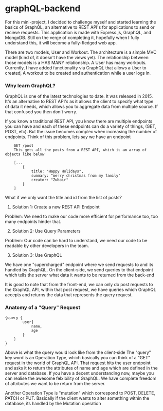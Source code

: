 # graphQL-backend
For this mini-project, I decided to challenge myself and started learning the basics of GraphQL, an alternative to REST API's for applications to send or recieve requests. This application is made with Express.js, GraphQL, and MongoDB. Still on the verge of completing it, hopefully when I fully understand this, it will become a fully-fledged web app.

There are two models, User and Workout. The architecture is a simple MVC model (kind of, it doesn't have the views yet). The relationship between those models is a HAS MANY relationship. A User has many workouts.
Currently, I have added functionality via GraphQL that allows a User to created, A workout to be created and authentication while a user logs in.

### Why learn GraphQL?
GraphQL is one of the latest technologies to date. It was released in 2015. It's an alternative to REST API's as it allows the client to specify what type of data it needs, which allows you to aggregate data from multiple source. If that confused you then don't worry.

If you know a traditional REST API, you know there are multiple endpoints you can have and each of these endpoints can do a variety of things, (GET, POST, etc). But the issue becomes complex when increasing the number of endpoints. Think of this problem, lets say we have an endpoint

		GET /post
		This gets all the posts from a REST API, which is an array of objects like below

		[...
			{
				title: "Happy Holidays",
				summary: "merry christmas from my family"
				creator: "Zubair"
			}
		]

What if we only want the title and id from the list of posts?
1) Solution 1: Create a new REST API Endpoint

Problem: We need to make our code more efficient for performance too, too many endpoints hinder that.

2) Solution 2: Use Query Parameters

Problem: Our code can be hard to understand, we need our code to be readable by other developers in the team.

3) Solution 3: Use GraphQL

We have one "supercharged" endpoint where we send requests to and its handled by GraphQL. On the client-side, we send queries to that endpoint which tells the server what data it wants to be returned from the back-end

It is good to note that from the front-end, we can only do post requests to the GraphQL API, within that post request, we have queries which GraphQL accepts and returns the data that represents the query request.

### Anatomy of a "Query" Request

	{query {
			user{
				name,
				age
			}
		}
	}

Above is what the query would look like from the client-side
The "query" key word is an Operation Type, which basically you can think of a "GET" request in the world of GraphQL API. That request hits the user endpoint and asks it to return the attributes of name and age which are defined in the server and database. If you have a decent understanding now, maybe you can realise the awesome felxibility of GraphQL. We have complete freedom of attributes we want to be return from the server.

Another Operation Type is "mutation" which correspond to POST, DELETE, PATCH or PUT. Basically if the client wants to alter something within the database, its handled by the Mutation operation
